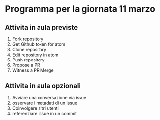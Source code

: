 # Programma per la giornata 11 marzo

## Attivita in aula previste

1. Fork repository
1. Get Github token for atom
1. Clone repository
1. Edit repository in atom
1. Push repository
1. Propose a PR
1. Witness a PR Merge

## Attivita in aula opzionali

1. Avviare una conversazione via issue
1. osservare i metadati di un issue
1. Coinvolgere altri utenti
1. referenziare issue in un commit
